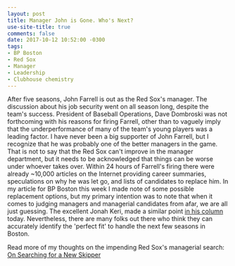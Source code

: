 ```yaml
---
layout: post
title: Manager John is Gone. Who's Next?
use-site-title: true
comments: false
date: 2017-10-12 10:52:00 -0300
tags:
- BP Boston
- Red Sox
- Manager
- Leadership
- Clubhouse chemistry
---
```


After five seasons, John Farrell is out as the Red Sox's manager. The discussion about his job security went on all season long, despite the
team's success. President of Baseball Operations, Dave Dombroski was not forthcoming with his reasons for firing Farrell, other than to 
vaguely imply that the underperformance of many of the team's young players was a leading factor. I have never been a big supporter of John Farrell, 
but I recognize that he was probably one of the better managers in the game. That is not to say that the Red Sox can't improve in the manager department, but
it needs to be acknowledged that things can be worse under whoever takes over. Within 24 hours of Farrell's firing there were already ~10,000 articles 
on the Internet providing career summaries, speculations on why he was let go, and lists of candidates to replace him. In my article for BP Boston this 
week I made note of some possible replacement options, but my primary intention was to note that when it comes to judging managers and managerial candidates
from afar, we are all just guessing. The excellent Jonah Keri, made a similar point <a href = "https://www.cbssports.com/mlb/news/when-it-comes-to-firing-mlb-managers-nobody-really-knows-what-they-are-doing/" target = "_blank"> in his column</a> today.
Nevertheless, there are many folks out there who think they can accurately identify the 'perfect fit' to handle the next few seasons in Boston. 

Read more of my thoughts on the impending Red Sox's managerial search: <a href = "http://boston.locals.baseballprospectus.com/2017/10/12/on-searching-for-a-new-skipper/" target = "_blank"> On Searching for a New Skipper</a>